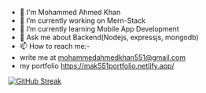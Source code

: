 <!--
## Hi there 👋

**mak0551/mak0551** is a ✨ _special_ ✨ repository because its `README.md` (this file) appears on your GitHub profile.

Here are some ideas to get you started:
- 😄 Pronouns: .....
- ⚡ Fun fact: .....
- 🤔 I’m looking for help with ...
- 👯 I’m looking to collaborate on ...
![Top Langs](https://github-readme-stats.vercel.app/api/top-langs/?username=mak0551&layout=compact&theme=highcontrast)

![GitHub Trophies](https://github-profile-trophy.vercel.app/?username=mak0551&theme=darkhub&margin-w=15)

[![GitHub Streak](https://streak-stats.demolab.com/?user=mak0551&theme=highcontrast)](https://git.io/streak-stats)

![Mohammed's GitHub Stats](https://github-readme-stats.vercel.app/api?username=mak0551&show_icons=true&theme=highcontrast)
-->
- 👋 I'm Mohammed Ahmed Khan
- 🔭 I’m currently working on Mern-Stack
- 🌱 I’m currently learning Mobile App Development
- 💬 Ask me about Backend(Nodejs, expressjs, mongodb)
- 📫 How to reach me:- 
- write me at mohammedahmedkhan551@gmail.com
- my portfolio https://mak551portfolio.netlify.app/


[![GitHub Streak](https://streak-stats.demolab.com/?user=mak0551&theme=react&hide_border=true)](https://git.io/streak-stats)



